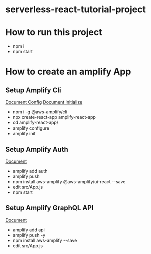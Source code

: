 # serverless-react-tutorial-project

# How to run this project
- npm i
- npm start

# How to create an amplify App

## Setup Amplify Cli
[Document Config](https://docs.amplify.aws/javascript/tools/cli/start/set-up-cli/)
[Document Initialize](https://docs.amplify.aws/javascript/tools/cli/start/key-workflows/#initialize-new-project)

- npm i -g @aws-amplify/cli
- npx create-react-app amplify-react-app
- cd amplify-react-app/
- amplify configure
- amplify init

## Setup Amplify Auth
[Document](https://docs.amplify.aws/javascript/build-a-backend/auth/set-up-auth/)

- amplify add auth
- amplify push
- npm install aws-amplify @aws-amplify/ui-react --save
- edit src/App.js
- npm start

## Setup Amplify GraphQL API
[Document](https://docs.amplify.aws/javascript/build-a-backend/graphqlapi/set-up-graphql-api/)

- amplify add api
- amplify push -y
- npm install aws-amplify --save
- edit src/App.js
